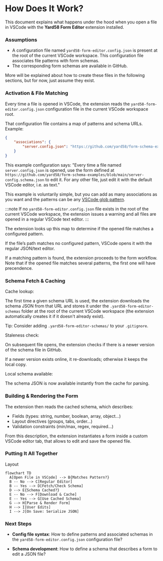 # How Does It Work?

This document explains what happens under the hood when you open a file in VSCode with the **Yard58 Form Editor** extension installed.

### Assumptions

- A configuration file named ``yard58-form-editor.config.json`` is present at the root of the current VSCode workspace. This configuration file associates file patterns with form schemas.
- The corresponding form schemas are available in GitHub.

More will be explained about how to create these files in the following sections, but for now, just assume they exist.


### Activation & File Matching

Every time a file is opened in VSCode, the extension reads the ``yard58-form-editor.config.json`` configuration file in the current VSCode workspace root.

That configuration file contains a map of patterns and schema URLs. Example:

```json
{
    "associations": {
        "server.config.json": "https://github.com/yard58/form-schema-examples/blob/main/server-config.schema.json"
    }
}
```

This example configuration says: "Every time a file named ``server.config.json`` is opened, use the form defined at ``https://github.com/yard58/form-schema-examples/blob/main/server-config.schema.json`` to edit it. For any other file, just edit it with the default VSCode editor, i.e. as text."

This example is voluntarily simple, but you can add as many associations as you want and the patterns can be any [VSCode glob pattern](https://code.visualstudio.com/docs/editor/glob-patterns).

:::note
If no ``yard58-form-editor.config.json`` file exists in the root of the current VSCode workspace, the extension issues a warning and all files are opened in a regular VSCode text editor.
:::

The extension looks up this map to determine if the opened file matches a configured pattern.

If the file’s path matches no configured pattern, VSCode opens it with the regular JSON/text editor.

If a matching pattern is found, the extension proceeds to the form workflow. Note that if the opened file matches several patterns, the first one will have precendence.

### Schema Fetch & Caching

Cache lookup:

The first time a given schema URL is used, the extension downloads the schema JSON from that URL and stores it under the ``.yard58-form-editor-schemas`` folder at the root of the current VSCode workspace (the extension automatically creates it if it doesn't already exist).

Tip: Consider adding ``.yard58-form-editor-schemas/`` to your ``.gitignore``.

Staleness check:

On subsequent file opens, the extension checks if there is a newer version of the schema file in GitHub.

If a newer version exists online, it re-downloads; otherwise it keeps the local copy.

Local schema available:

The schema JSON is now available instantly from the cache for parsing.

### Building & Rendering the Form

The extension then reads the cached schema, which describes:

- Fields (types: string, number, boolean, array, object...)
- Layout directives (groups, tabs, order...)
- Validation constraints (min/max, regex, required...)

From this description, the extension instantiates a form inside a custom VSCode editor tab, that allows to edit and save the opened file.


### Putting It All Together

Layout

```
flowchart TD
  A[Open File in VSCode] --> B{Matches Pattern?}
  B -- No --> C[Regular Editor]
  B -- Yes --> D[Fetch/Check Schema]
  D --> E{Schema Cached?}
  E -- No --> F[Download & Cache]
  E -- Yes --> G[Use Cached Schema]
  G --> H[Parse & Render Form]
  H --> I[User Edits]
  I --> J[On Save: Serialize JSON]
```

### Next Steps

- **Config file syntax**: How to define patterns and associated schemas in the ``yard58-form-editor.config.json`` configuration file?

- **Schema development**: How to define a schema that describes a form to edit a JSON file?



